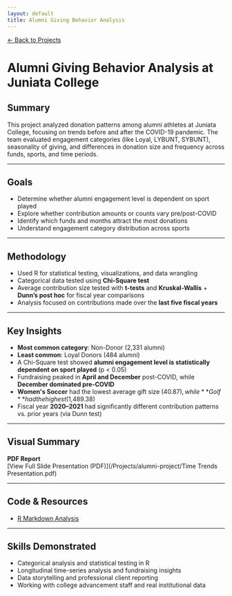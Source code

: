 ```yaml
---
layout: default
title: Alumni Giving Behavior Analysis
---
```


[← Back to Projects](/Projects)

#  Alumni Giving Behavior Analysis at Juniata College

## Summary

This project analyzed donation patterns among alumni athletes at Juniata College, focusing on trends before and after the COVID-19 pandemic. The team evaluated engagement categories (like Loyal, LYBUNT, SYBUNT), seasonality of giving, and differences in donation size and frequency across funds, sports, and time periods.

---

## Goals

- Determine whether alumni engagement level is dependent on sport played
- Explore whether contribution amounts or counts vary pre/post-COVID
- Identify which funds and months attract the most donations
- Understand engagement category distribution across sports

---

## Methodology

- Used R for statistical testing, visualizations, and data wrangling
- Categorical data tested using **Chi-Square test**
- Average contribution size tested with **t-tests** and **Kruskal-Wallis** + **Dunn’s post hoc** for fiscal year comparisons
- Analysis focused on contributions made over the **last five fiscal years**

---

## Key Insights

- **Most common category**: Non-Donor (2,331 alumni)  
- **Least common**: Loyal Donors (484 alumni)
- A Chi-Square test showed **alumni engagement level is statistically dependent on sport played** (p < 0.05)
- Fundraising peaked in **April and December** post-COVID, while **December dominated pre-COVID**
- **Women's Soccer** had the lowest average gift size ($40.87), while **Golf** had the highest ($1,489.38)
- Fiscal year **2020–2021** had significantly different contribution patterns vs. prior years (via Dunn test)

---

## Visual Summary

**PDF Report**  
[View Full Slide Presentation (PDF)](/Projects/alumni-project/Time Trends Presentation.pdf)


---

## Code & Resources

-  [R Markdown Analysis](https://github.com/Nbutler428/Nbutler428.github.io/blob/main/Projects/alumni-proj/TimeTrendsCode.Rmd)


---

## Skills Demonstrated

- Categorical analysis and statistical testing in R  
- Longitudinal time-series analysis and fundraising insights  
- Data storytelling and professional client reporting  
- Working with college advancement staff and real institutional data

